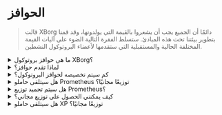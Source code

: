 # الحوافز

> قالت XBorg دائمًا أن الجميع يجب أن يشعروا بالقيمة التي يولدونها، وقد قمنا بتطوير بيئتنا تحت هذه المبادئ. ستسلط الفقرة التالية الضوء على آليات القيمة المختلفة الحالية والمستقبلية التي ستقدمها لأعضاء البروتوكول النشطين.

<details>

<summary>ما هي حوافز بروتوكول XBorg؟</summary>

لتعزيز تطوير البروتوكول، سيتم تخصيص مكافآت معينة لفئات سكانية مختلفة:&#x20;

#### **الداعمون المبكرون**

المساهمون الأساسيون، مستخدمو البروتوكول المبكر، حاملو XP، وحاملو Prometheus.

#### **المجتمع**

أعضاء مجلس XBorg، حاملو الشارة الشرفية، اللاعبون التنافسيون، منظمو البطولات، ومنشئو المحتوى.

#### **حوافز المطورين**

مكافآت العثور على الثغرات، الوثائق الفنية، المنح للمطورين الذين يبنون على شبكة التطبيقات الخاصة بنا، والمساهمات مفتوحة المصدر.

#### **حوافز استخدام البروتوكول**

فرق الرياضات الإلكترونية، تطوير الأعمال المجتمعية، برنامج الإحالة، تكامل الألعاب المبكرة، ومنسقو شبكة الاعتمادات.

</details>

<details>

<summary>لماذا تقدم حوافز؟</summary>

يعمل XBorg وفقًا لمبدأ تحفيز الجهات التي تساهم بشكل إيجابي في بيئته. سواء كان الشخص عضوًا مخلصًا في المجتمع، أو مطور مبتكر، أو مشارك نشط في استخدام البروتوكول، يدرك XBorg أهمية مكافأة الجدارة وتعزيز ثقافة الجدارة. يتعارض تراكم القيم المركزية مع فكرة فلسفة متمحورة حول المجتمع. وبالتالي، يظل XBorg ثابتًا في التزامه بضمان توزيع الجوائز العادلة عبر بيئته بأكملها.

</details>

<details>

<summary>كم سيتم تخصيصه لحوافز البروتوكول؟</summary>

وفقًا لتوزيع رمز XBG، يتم تخصيص 6% من إجمالي إمدادات الرمز لحوافز البروتوكول.

</details>

<details>

<summary>هل سيتلقى حاملو Prometheus توزيعًا مجانيًا؟</summary>

نعم، سيختلف إجمالي مبلغ التوزيع المجاني بين 0.5% إلى 2% من إجمالي إمدادات الرمز.

_لماذا هذا النطاق الواسع؟_

في هذه المرحلة، لا يمكننا تحديد مبلغ ثابت محدد مسبقًا بسبب العوامل التالية:

* قوائم التداول
* تقييم XBG

فعلا، تعترض بعض البورصات من الفئة الأولى مبالغ التوزيع المجاني والشروط.

</details>

<details>

<summary>هل سيتم تجميد توزيع Prometheus؟</summary>

نعم، سيتم إصداره بشكل خطي لمدة 12 شهرًا.

</details>

<details>

<summary>كيف يمكنني الحصول على توزيع مجاني؟</summary>

إذا كنت تبحث عن الحصول على توزيع مجاني، فإن XBorg ليست المكان المناسب لك.

</details>

<details>

<summary>هل سيتلقى حاملو XP توزيعًا مجانيًا؟</summary>

نعم، سيتلقى المساهمون الأكثر نشاطًا توزيعًا مجانيًا.

_كم سيكون سعر 1 XP؟_

في هذه المرحلة، لا يمكننا تأكيد ذلك.

</details>